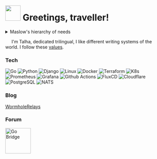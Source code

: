 <h1><img src="https://wormholerelays.com/gopherbounce.gif" width="48"/> Greetings, traveller! </h1>

<details>
  <summary> Maslow's hierarchy of needs</summary>
  
  ![maslow-gopher](https://user-images.githubusercontent.com/22800416/174462164-cdac351f-6e39-4426-b360-bd73a9921c56.png)
</details>

<p>&nbsp;&nbsp;&nbsp;&nbsp; I'm Talha, dedicated trilingual, I like different writing systems of the world. I follow these <a href="https://golang.org/conduct" target="_blank">values</a>.</p>
  
<h3> Tech </h3>
<p>
  <!-- Preferred Languages -->
  <img alt="Go" src="https://img.shields.io/badge/-Go-00ADD8?style=flat-square&logo=go&logoColor=white" />
  <img alt="Python" src="https://img.shields.io/badge/-Py-3776AB?style=flat-square&logo=python&logoColor=white" />

  <!-- Preferred Meta Frameworks -->
  <img alt="Django" src="https://img.shields.io/badge/-Django-092E20?style=flat-square&logo=django&logoColor=white" />

  <!-- Preferred Infrastructure -->
  <img alt="Linux" src="https://img.shields.io/badge/-Linux-E6E6E6?style=flat-square&logo=linux&logoColor=black" />
  <img alt="Docker" src="https://img.shields.io/badge/-Docker-2496ED?style=flat-square&logo=docker&logoColor=white" />
  <img alt="Terraform" src="https://img.shields.io/badge/-Terraform-844FBA?style=flat-square&logo=terraform&logoColor=white" />
  <img alt="K8s" src="https://img.shields.io/badge/-K8s-326CE5?style=flat-square&logo=kubernetes&logoColor=white" />
  <img alt="Prometheus" src="https://img.shields.io/badge/-Prom-E6522C?style=flat-square&logo=prometheus&logoColor=white" />
  <img alt="Grafana" src="https://img.shields.io/badge/-LGT-F46800?style=flat-square&logo=grafana&logoColor=white" />
  <img alt="Github Actions" src="https://img.shields.io/badge/-GH_Actions-2088FF?style=flat-square&logo=github-actions&logoColor=white" />
  <img alt="FluxCD" src="https://img.shields.io/badge/-FluxCD-5468FF?style=flat-square&logo=flux&logoColor=white" />
  <img alt="Cloudflare" src="https://img.shields.io/badge/-Cloudflare-F38020?style=flat-square&logo=cloudflare&logoColor=white" />
  
  <!-- Preferred Store & Pubsub -->
  <img alt="PostgreSQL" src="https://img.shields.io/badge/-Postgres-336791?style=flat-square&logo=postgresql&logoColor=white" />
  <img alt="NATS" src="https://img.shields.io/badge/-NATS-27AAE1?style=flat-square&logo=natsdotio&logoColor=white" />
</p>
  
<h3> Blog </h3>
<p>
  <a href="https://wormholerelays.com/" target="_blank"> WormholeRelays </a>
</p>

<h3> Forum </h3>
<p>
  <a href="https://forum.golangbridge.org/u/mrwormhole/summary" target="_blank">
    <img alt="Go Bridge" src="https://pbs.twimg.com/profile_images/1100533079796600833/s5Krj_8A_400x400.jpg" height="80" />
  </a>
</p>
